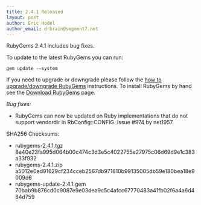 ```yaml
---
title: 2.4.1 Released
layout: post
author: Eric Hodel
author_email: drbrain@segment7.net
---
```


RubyGems 2.4.1 includes bug fixes.

To update to the latest RubyGems you can run:

    gem update --system

If you need to upgrade or downgrade please follow the [how to upgrade/downgrade
RubyGems][upgrading] instructions.  To install RubyGems by hand see the
[Download RubyGems][download] page.

_Bug fixes:_

* RubyGems can now be updated on Ruby implementations that do not support vendordir in RbConfig::CONFIG.  Issue #974 by net1957.


SHA256 Checksums:

* rubygems-2.4.1.tgz  
  8e40e23fa995d064b00c474c3d3e5c4022755e27975c06d69d9e1c383a33f932
* rubygems-2.4.1.zip  
  a5012e0ed91629cf234cceb2567db971610b99135005db59e180bea18e9009d6
* rubygems-update-2.4.1.gem  
  70bab9b876cd0c9087e9e03dea9c5c4afcc67770483a41fb02f6a4a6d484d759


[download]: http://rubygems.org/pages/download
[upgrading]: http://rubygems.rubyforge.org/rubygems-update/UPGRADING_rdoc.html

